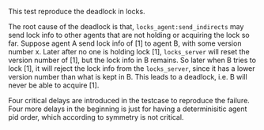 This test reproduce the deadlock in locks.

The root cause of the deadlock is that, `locks_agent:send_indirects` may send lock info to other agents that are not holding or acquiring the lock so far.
Suppose agent A send lock info of [1] to agent B, with some version number x.
Later after no one is holding lock [1], `locks_server` will reset the version number of [1], but the lock info in B remains.
So later when B tries to lock [1], it will reject the lock info from the `locks_server`, since it has a lower version number than what is kept in B.
This leads to a deadlock, i.e. B will never be able to acquire [1].

Four critical delays are introduced in the testcase to reproduce the failure.
Four more delays in the beginning is just for having a determinisitic agent pid order, which according to symmetry is not critical.
